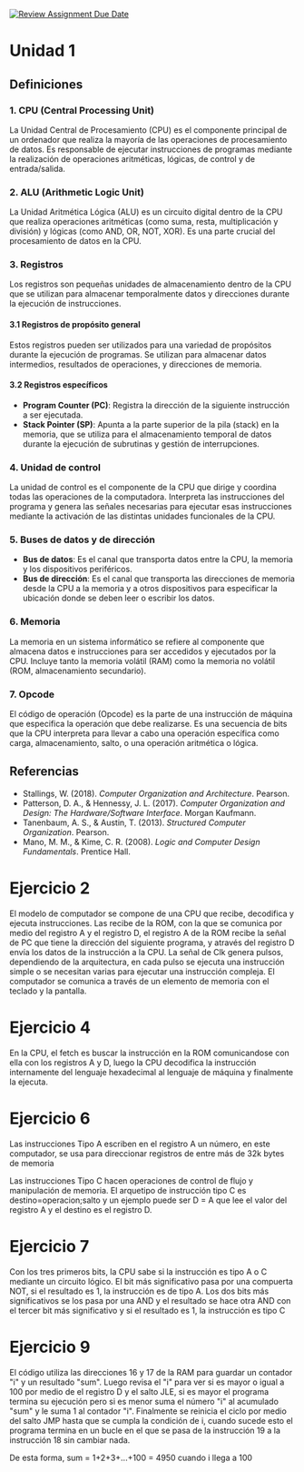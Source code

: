 [![Review Assignment Due Date](https://classroom.github.com/assets/deadline-readme-button-22041afd0340ce965d47ae6ef1cefeee28c7c493a6346c4f15d667ab976d596c.svg)](https://classroom.github.com/a/EID3BRwM)
# Unidad 1
## Definiciones

### 1. CPU (Central Processing Unit)
La Unidad Central de Procesamiento (CPU) es el componente principal de un ordenador que realiza la mayoría de las operaciones de procesamiento de datos. Es responsable de ejecutar instrucciones de programas mediante la realización de operaciones aritméticas, lógicas, de control y de entrada/salida.

### 2. ALU (Arithmetic Logic Unit)
La Unidad Aritmética Lógica (ALU) es un circuito digital dentro de la CPU que realiza operaciones aritméticas (como suma, resta, multiplicación y división) y lógicas (como AND, OR, NOT, XOR). Es una parte crucial del procesamiento de datos en la CPU.

### 3. Registros
Los registros son pequeñas unidades de almacenamiento dentro de la CPU que se utilizan para almacenar temporalmente datos y direcciones durante la ejecución de instrucciones.

#### 3.1 Registros de propósito general
Estos registros pueden ser utilizados para una variedad de propósitos durante la ejecución de programas. Se utilizan para almacenar datos intermedios, resultados de operaciones, y direcciones de memoria.

#### 3.2 Registros específicos
- **Program Counter (PC)**: Registra la dirección de la siguiente instrucción a ser ejecutada.
- **Stack Pointer (SP)**: Apunta a la parte superior de la pila (stack) en la memoria, que se utiliza para el almacenamiento temporal de datos durante la ejecución de subrutinas y gestión de interrupciones.

### 4. Unidad de control
La unidad de control es el componente de la CPU que dirige y coordina todas las operaciones de la computadora. Interpreta las instrucciones del programa y genera las señales necesarias para ejecutar esas instrucciones mediante la activación de las distintas unidades funcionales de la CPU.

### 5. Buses de datos y de dirección
- **Bus de datos**: Es el canal que transporta datos entre la CPU, la memoria y los dispositivos periféricos.
- **Bus de dirección**: Es el canal que transporta las direcciones de memoria desde la CPU a la memoria y a otros dispositivos para especificar la ubicación donde se deben leer o escribir los datos.

### 6. Memoria
La memoria en un sistema informático se refiere al componente que almacena datos e instrucciones para ser accedidos y ejecutados por la CPU. Incluye tanto la memoria volátil (RAM) como la memoria no volátil (ROM, almacenamiento secundario).

### 7. Opcode
El código de operación (Opcode) es la parte de una instrucción de máquina que especifica la operación que debe realizarse. Es una secuencia de bits que la CPU interpreta para llevar a cabo una operación específica como carga, almacenamiento, salto, o una operación aritmética o lógica.

## Referencias

- Stallings, W. (2018). *Computer Organization and Architecture*. Pearson.
- Patterson, D. A., & Hennessy, J. L. (2017). *Computer Organization and Design: The Hardware/Software Interface*. Morgan Kaufmann.
- Tanenbaum, A. S., & Austin, T. (2013). *Structured Computer Organization*. Pearson.
- Mano, M. M., & Kime, C. R. (2008). *Logic and Computer Design Fundamentals*. Prentice Hall.

# Ejercicio 2
El modelo de computador se compone de una CPU que recibe, decodifica y ejecuta instrucciones. Las recibe de la ROM, con la que se comunica por medio del registro A y el registro D, el registro A de la ROM recibe la señal de PC que tiene la dirección del siguiente programa, y através del registro D envía los datos de la instrucción a la CPU. La señal de Clk genera pulsos, dependiendo de la arquitectura, en cada pulso se ejecuta una instrucción simple o se necesitan varias para ejecutar una instrucción compleja. El computador se comunica a través de un elemento de memoria con el teclado y la pantalla.

# Ejercicio 4
En la CPU, el fetch es buscar la instrucción en la ROM comunicandose con ella con los registros A y D, luego la CPU decodifica la instrucción internamente del lenguaje hexadecimal al lenguaje de máquina y finalmente la ejecuta.

# Ejercicio 6

Las instrucciones Tipo A escriben en el registro A un número, en este computador, se usa para direccionar registros de entre más de 32k bytes de memoria 

Las instrucciones Tipo C hacen operaciones de control de flujo y manipulación de memoria. El arquetipo de instrucción tipo C es destino=operacion;salto y un ejemplo puede ser D = A que lee el valor del registro A y el destino es el registro D.

# Ejercicio 7

Con los tres primeros bits, la CPU sabe si la instrucción es tipo A o C mediante un circuito lógico. El bit más significativo pasa por una compuerta NOT, si el resultado es 1, la instrucción es de tipo A. Los dos bits más significativos se los pasa por una AND y el resultado se hace otra AND con el tercer bit más significativo y si el resultado es 1, la instrucción es tipo C

# Ejercicio 9

El código utiliza las direcciones 16 y 17 de la RAM para guardar un contador "i" y un resultado "sum". Luego revisa el "i" para ver si es mayor o igual a 100 por medio de el registro D y el salto JLE, si es mayor el programa termina su ejecución pero si es menor suma el número "i" al acumulado "sum" y le suma 1 al contador "i". Finalmente se reinicia el ciclo por medio del salto JMP hasta que se cumpla la condición de i, cuando sucede esto el programa termina en un bucle en el que se pasa de la instrucción 19 a la instrucción 18 sin cambiar nada.

De esta forma, sum = 1+2+3+...+100 = 4950 cuando i llega a 100